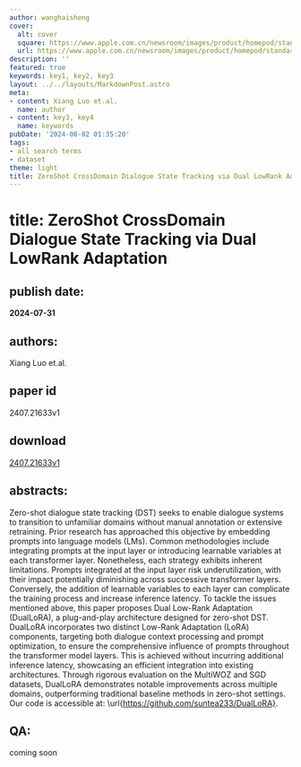 ```yaml
---
author: wanghaisheng
cover:
  alt: cover
  square: https://www.apple.com.cn/newsroom/images/product/homepod/standard/Apple-HomePod-hero-230118_big.jpg.large_2x.jpg
  url: https://www.apple.com.cn/newsroom/images/product/homepod/standard/Apple-HomePod-hero-230118_big.jpg.large_2x.jpg
description: ''
featured: true
keywords: key1, key2, key3
layout: ../../layouts/MarkdownPost.astro
meta:
- content: Xiang Luo et.al.
  name: author
- content: key3, key4
  name: keywords
pubDate: '2024-08-02 01:35:20'
tags:
- all search terms
- dataset
theme: light
title: ZeroShot CrossDomain Dialogue State Tracking via Dual LowRank Adaptation
---
```


# title: ZeroShot CrossDomain Dialogue State Tracking via Dual LowRank Adaptation 
## publish date: 
**2024-07-31** 
## authors: 
  Xiang Luo et.al. 
## paper id
2407.21633v1
## download
[2407.21633v1](http://arxiv.org/abs/2407.21633v1)
## abstracts:
Zero-shot dialogue state tracking (DST) seeks to enable dialogue systems to transition to unfamiliar domains without manual annotation or extensive retraining. Prior research has approached this objective by embedding prompts into language models (LMs). Common methodologies include integrating prompts at the input layer or introducing learnable variables at each transformer layer. Nonetheless, each strategy exhibits inherent limitations. Prompts integrated at the input layer risk underutilization, with their impact potentially diminishing across successive transformer layers. Conversely, the addition of learnable variables to each layer can complicate the training process and increase inference latency. To tackle the issues mentioned above, this paper proposes Dual Low-Rank Adaptation (DualLoRA), a plug-and-play architecture designed for zero-shot DST. DualLoRA incorporates two distinct Low-Rank Adaptation (LoRA) components, targeting both dialogue context processing and prompt optimization, to ensure the comprehensive influence of prompts throughout the transformer model layers. This is achieved without incurring additional inference latency, showcasing an efficient integration into existing architectures. Through rigorous evaluation on the MultiWOZ and SGD datasets, DualLoRA demonstrates notable improvements across multiple domains, outperforming traditional baseline methods in zero-shot settings. Our code is accessible at: \url{https://github.com/suntea233/DualLoRA}.
## QA:
coming soon

